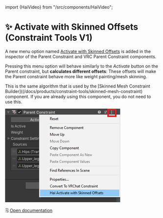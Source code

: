 ﻿import {HaiVideo} from "/src/components/HaiVideo";

# ✨ Activate with Skinned Offsets (Constraint Tools V1)

A new menu option named [Activate with Skinned Offsets](/docs/products/constraint-tools/activate-with-skinned-offsets) is added in
the inspector of the Parent Constraint and VRC Parent Constraint components.

Pressing this menu option will behave similarly to the *Activate* button on the Parent constraint, but **calculates different offsets**:
These offsets will make the Parent constraint behave more like weight painting/mesh skinning.

This is the same algorithm that is used by the [Skinned Mesh Constraint Builder]((/docs/products/constraint-tools/skinned-mesh-constraint) component.
If you are already using this component, you do not need to use this.

![mspaint_US2AvDUNAt.png](..%2Fdocs%2Fproducts%2Fconstraint-tools%2Fimg%2Fmspaint_US2AvDUNAt.png)

🗒️ [Open documentation](/docs/products/constraint-tools/activate-with-skinned-offsets)
